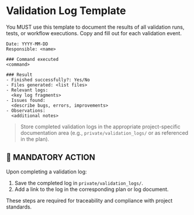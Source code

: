 # Validation Log Template

You MUST use this template to document the results of all validation runs, tests, or workflow executions. Copy and fill out for each validation event.

```
Date: YYYY-MM-DD
Responsible: <name>

### Command executed
<command>

### Result
- Finished successfully?: Yes/No
- Files generated: <list files>
- Relevant logs:
  <key log fragments>
- Issues found:
  <describe bugs, errors, improvements>
- Observations:
  <additional notes>
```

> Store completed validation logs in the appropriate project-specific documentation area (e.g., `private/validation_logs/` or as referenced in the plan).

## 🚨 MANDATORY ACTION
Upon completing a validation log:
1. Save the completed log in `private/validation_logs/`.
2. Add a link to the log in the corresponding plan or log document.

These steps are required for traceability and compliance with project standards.
